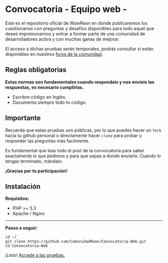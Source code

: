 # Convocatoria - Equipo web - #

Este es el repositorio oficial de WowRean en donde publicaremos los cuestionarios con preguntas y desafíos disponibles para todo aquel que desee impresionarnos y entrar a formar parte de una comunidad de desarrolladores activa y con muchas ganas de mejorar.

El acceso a dichas pruebas serán temporales, podrás consultar si están disponibles en nuestros [foros de la comunidad](http://www.wowrean.es/wow/es/foro/viewforum.php?id=5 "foros de la comunidad").

## Reglas obligatorias ##

**Estas normas son fundamentales cuando respondais y nos envieis las respuestas, es necesario cumplirlas.**

- Escribre código en Inglés.
- Documenta siempre todo tu código.

## Importante ##

Recuerda que estas pruebas son públicas, por lo que puedes hacer un `fork` hacia tu github personal o directamente hacer `clone` para probar y responder las preguntas más facilmente.

Es fundamental que leas todo el post de la convocatoria para saber exactamente lo que pedimos y para que sepas a donde enviarlo. Cuando lo tengas terminado, mándalo.

**¡Gracias por tu participación!**

## Instalación ##
**Requisitos:**

- PHP >= 5.3
- Apache / Nginx 

---
**Pasos a seguir:**

    cd ~/
    git clone https://github.com/ComunidadRean/Convocatoria-Web.git
    cd Convocatoria-Web

¡Listo! [Accede a las pruebas.](127.0.0.1)
